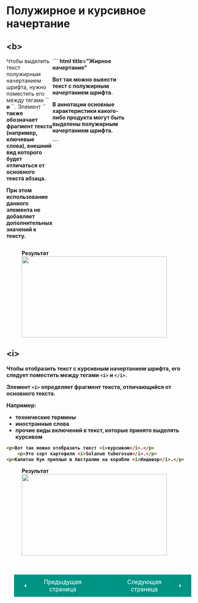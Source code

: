 # Полужирное и курсивное начертание

## &lt;b&gt;

<div style="display: flex;" markdown>
<div style="flex: 1; width:50%;" markdown>
Чтобы выделить текст полужирным начертанием шрифта, нужно поместить его между тегами `<b>` и `</b>`. Элемент `<b>` также обозначает фрагмент текста (например, ключевые слова), внешний вид которого будет отличаться от основного текста абзаца. 

При этом использование данного элемента не добавляет дополнительных значений к тексту.
</div>
<div style="flex: 1;width:50%" markdown>
``` html title="Жирное начертание"
<p>Вот так можно вывести текст с 
<b>полужирным</b> начертанием шрифта.
</p>
<p>В аннотации основные характеристики
какого-либо продукта могут быть выделены
<b>полужирным</b> начертанием шрифта.
</p>
```

</div></div>
<figure><figcaption>Результат</figcaption><img width="380" height="212" src="/sitetest/assets/images/boldtext.png"></figure>

## &lt;i&gt;

Чтобы отобразить текст с курсивным начертанием шрифта, его следует поместить между тегами `<i>` и `</i>`.

Элемент `<i>` определяет фрагмент текста, отличающийся от основного текста. 

Например:

* технические термины
* иностранные слова
* прочие виды включений в текст, которые принято выделять курсивом

``` html title="Курсивное начертание"
<p>Вот так можно отобразить текст <i>курсивом</i>.</p>
    <p>Это сорт картофеля <i>Solanum tuberosum</i>.</p>
<p>Капитан Кук приплыл в Австралию на корабле <i>Индевор</i>.</p>
```

<figure><figcaption>Результат</figcaption><img width="380" height="212" src="/sitetest/assets/images/italictext.png"></figure>


<div style="display: flex; justify-content: space-between; padding: 20px; margin-top:30px;"><button class="custom-button" style="background-color: rgb(0, 148, 133); color: white; font-family: 'Roboto', sans-serif; border: none; cursor: pointer; padding: 10px 20px; font-size: 16px; display: flex; align-items: center;" onclick="window.location.href='/sitetest/html/text/headers'"><svg xmlns="http://www.w3.org/2000/svg" viewBox="0 0 24 24" style="fill: white; width: 20px; height: 20px;"><path d="M15 18l-6-6 6-6" /></svg><span style="margin: 0 10px;">Предыдущая страница</span></button><button class="custom-button" style="background-color: rgb(0, 148, 133); color: white; font-family: 'Roboto', sans-serif; border: none; cursor: pointer; padding: 10px 20px; font-size: 16px; display: flex; align-items: center;" onclick="window.location.href='/sitetest/html/text/supsub'"><span style="margin: 0 10px;">Следующая страница</span><svg xmlns="http://www.w3.org/2000/svg" viewBox="0 0 24 24" style="fill: white; width: 20px; height: 20px;"><path d="M9 18l6-6-6-6" /></svg></button></div>
